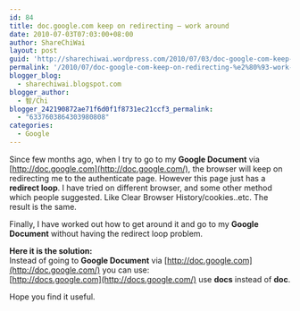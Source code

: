 ```yaml
---
id: 84
title: doc.google.com keep on redirecting – work around
date: 2010-07-03T07:03:00+08:00
author: ShareChiWai
layout: post
guid: 'http://sharechiwai.wordpress.com/2010/07/03/doc-google-com-keep-on-redirecting-%e2%80%93-work-around'
permalink: '/2010/07/doc-google-com-keep-on-redirecting-%e2%80%93-work-around/'
blogger_blog:
  - sharechiwai.blogspot.com
blogger_author:
  - 智/Chi
blogger_242190872ae71f6d0f1f8731ec21ccf3_permalink:
  - "6337603864303980808"
categories:
  - Google
---
```

Since few months ago, when I try to go to my **Google Document** via [http://doc.google.com](http://doc.google.com/), the browser will keep on redirecting me to the authenticate page. However this page just has a **redirect loop**. I have tried on different browser, and some other method which people suggested. Like Clear Browser History/cookies..etc. The result is the same.

Finally, I have worked out how to get around it and go to my **Google Document** without having the redirect loop problem.

**Here it is the solution:**  
Instead of going to **Google Document** via [http://doc.google.com](http://doc.google.com/) you can use:  
[http://docs.google.com](http://docs.google.com/) use **docs** instead of **doc**.

Hope you find it useful.